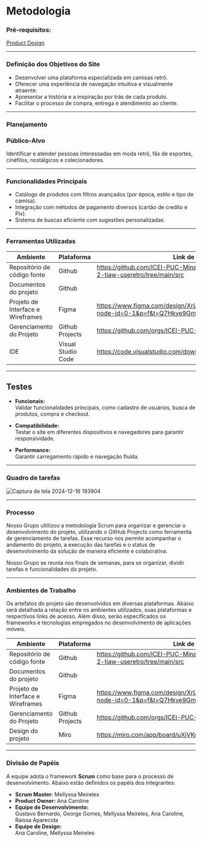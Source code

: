 # Metodologia 

### **Pré-requisitos:**  
[Product Design](03-Product-design.md)

---

### **Definição dos Objetivos do Site**

- Desenvolver uma plataforma especializada em camisas retrô.  
- Oferecer uma experiência de navegação intuitiva e visualmente atraente.  
- Apresentar a história e a inspiração por trás de cada produto.  
- Facilitar o processo de compra, entrega e atendimento ao cliente.  

---

### **Planejamento**

### **Público-Alvo**  
Identificar e atender pessoas interessadas em moda retrô, fãs de esportes, cinéfilos, nostálgicos e colecionadores.  

---

### **Funcionalidades Principais**

- Catálogo de produtos com filtros avançados (por época, estilo e tipo de camisa).  
- Integração com métodos de pagamento diversos (cartão de credito e Pix).  
- Sistema de buscas eficiente com sugestões personalizadas.  

---

### **Ferramentas Utilizadas**

| Ambiente  | Plataforma | Link de acesso|
|-----------|------------|---------------|
| Repositório de código fonte | Github |  https://github.com/ICEI-PUC-Minas-PCO-ADS-TI/pco-ads-2024-2-tiaw-useretro/tree/main/src |
| Documentos do projeto | Github |   | 
| Projeto de Interface e  Wireframes | Figma |  https://www.figma.com/design/XrLGon8v7t8B9fWmjjMVbg/Untitled?node-id=0-1&p=f&t=Q7Hkye9Gml6wMiwt-0 | 
| Gerenciamento do Projeto | Github Projects |  https://github.com/orgs/ICEI-PUC-Minas-PCO-ADS-TI/projects/29 |
| IDE | Visual Studio Code | https://code.visualstudio.com/download |

---

## **Testes**

- **Funcionais:**  
  Validar funcionalidades principais, como cadastro de usuários, busca de produtos, compra e checkout.  

- **Compatibilidade:**  
  Testar o site em diferentes dispositivos e navegadores para garantir responsividade.  

- **Performance:**  
  Garantir carregamento rápido e navegação fluida.  

---

###  Quadro de tarefas


![Captura de tela 2024-12-16 193904](https://github.com/user-attachments/assets/2e1eb4f3-bab1-4914-ba78-c03764c66f0a)



---

### Processo

Nosso Grupo ultilizou a metodologia Scrum para organizar e gerenciar o desenvolvimento do projeto, utilizando o GitHub Projects como ferramenta de gerenciamento de tarefas. Esse recurso nos permite acompanhar o andamento do projeto, a execução das tarefas e o status de desenvolvimento da solução de maneira eficiente e colaborativa.

Nosso Grupo se reunia nos finais de semanas, para se organizar, dividir tarefas e funcionalidades do projeto. 

---

### **Ambientes de Trabalho**

Os artefatos do projeto são desenvolvidos em diversas plataformas. Abaixo será detalhada a relação entre os ambientes utilizados, suas plataformas e respectivos links de acesso. Além disso, serão especificados os frameworks e tecnologias empregados no desenvolvimento de aplicações móveis.    


| Ambiente    | Plataforma  | Link de acesso |
|-------------|-------------|----------------|
| Repositório de código fonte | Github | https://github.com/ICEI-PUC-Minas-PCO-ADS-TI/pco-ads-2024-2-tiaw-useretro/tree/main/src |
| Documentos do projeto | Github |  | 
| Projeto de Interface e  Wireframes | Figma |  https://www.figma.com/design/XrLGon8v7t8B9fWmjjMVbg/Untitled?node-id=0-1&p=f&t=Q7Hkye9Gml6wMiwt-0 | 
| Gerenciamento do Projeto | Github Projects | https://github.com/orgs/ICEI-PUC-Minas-PCO-ADS-TI/projects/29  |  
| Design do projeto | Miro | https://miro.com/app/board/uXjVKoqwSiA=/ |

---


### **Divisão de Papéis**  

A equipe adota o framework **Scrum** como base para o processo de desenvolvimento. Abaixo estão definidos os papéis dos integrantes:  

- **Scrum Master:** Mellyssa Meireles  
- **Product Owner:** Ana Caroline  
- **Equipe de Desenvolvimento:**  
  Gustavo Bernardo, George Gomes, Mellyssa Meireles, Ana Caroline, Raissa Aparecida  
- **Equipe de Design:**  
  Ana Caroline, Mellyssa Meireles  
